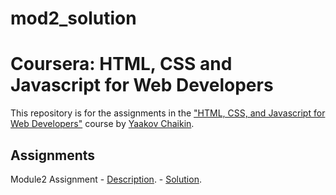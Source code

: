 # mod2_solution
# Coursera: HTML, CSS and Javascript for Web Developers

This repository is for the assignments in the ["HTML, CSS, and Javascript for Web Developers"](https://www.coursera.org/learn/html-css-javascript-for-web-developers) course by [Yaakov Chaikin](https://www.coursera.org/instructor/yaakov-chaikin).

## Assignments
Module2 Assignment
    - [Description](https://github.com/jhu-ep-coursera/fullstack-course4/blob/master/assignments/assignment2/Assignment-2.md).
    - [Solution](https://aidamoslehi.github.io/mod2_solution/).
